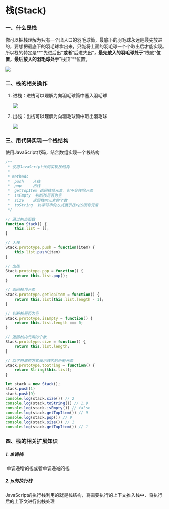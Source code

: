 # 栈(Stack)

### 一、什么是栈

你可以把栈理解为只有一个出入口的羽毛球筒，最底下的羽毛球永远是最先放进的，要想把最底下的羽毛球拿出来，只能将上面的羽毛球一个个取出后才能实现。所以栈的特定是**“先进后出”**或者**“后进先出”**，最先放入的羽毛球处于**“栈底“**位置，最后放入的羽毛球处于**”栈顶“**位置。

![](C:\Users\Administrator\Desktop\structureAndAlgorithm\Data-Structure\Stack\img\02.png)

### 二、栈的相关操作

1. 进栈：进栈可以理解为向羽毛球筒中塞入羽毛球

   ![](C:\Users\Administrator\Desktop\structureAndAlgorithm\Data-Structure\Stack\img\03.png)

2. 出栈：出栈可以理解为向羽毛球筒中取出羽毛球

   ![](C:\Users\Administrator\Desktop\structureAndAlgorithm\Data-Structure\Stack\img\04.png)

### 三、用代码实现一个栈结构

使用JavaScript代码，结合数组实现一个栈结构

```javascript
/**
 * 使用JavaScript代码实现栈结构
 * 
 * methods
 *  push    入栈
 *  pop     出栈
 *  getTopItem 返回栈顶元素，但不会移除元素
 *  isEmpty  判断栈是否为空
 *  size    返回栈内元素的个数
 *  toString  以字符串的方式展示栈内的所有元素
 */

// 通过构造函数
function Stack() {
    this.list = [];
}

// 入栈
Stack.prototype.push = function(item) {
    this.list.push(item)
}

// 出栈
Stack.prototype.pop = function() {
    return this.list.pop();
}

// 返回栈顶元素
Stack.prototype.getTopItem = function() {
    return this.list[this.list.length - 1];
}

// 判断栈是否为空
Stack.prototype.isEmpty = function() {
    return this.list.length === 0;
}

// 返回栈内元素的个数
Stack.prototype.size = function() {
    return this.list.length;
}

// 以字符串的方式展示栈内的所有元素
Stack.prototype.toString = function() {
    return String(this.list);
}

let stack = new Stack();
stack.push(1)
stack.push(9)
console.log(stack.size()) // 2
console.log(stack.toString()) // 1,9
console.log(stack.isEmpty()) // false
console.log(stack.getTopItem()) // 9
console.log(stack.pop()) // 9
console.log(stack.size()) // 1
console.log(stack.getTopItem()) // 1
```

### 四、栈的相关扩展知识

##### 1. 单调栈

​	单调递增的栈或者单调递减的栈

##### 2. js的执行栈

​	JavaScript的执行栈利用的就是栈结构，将需要执行的上下文推入栈中，将执行后的上下文进行出栈处理